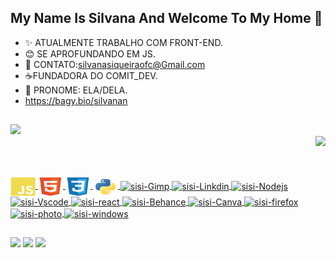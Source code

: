 ##  My Name Is Silvana And Welcome To My Home 🌿
- ✨ ATUALMENTE TRABALHO COM FRONT-END.
- 😊 SE APROFUNDANDO EM JS.
- 📨 CONTATO:silvanasiqueiraofc@Gmail.com
- ☕FUNDADORA DO COMIT_DEV.
- 🍄 PRONOME: ELA/DELA.
- https://bagy.bio/silvanan

 ## 
<div>
  <a href="https://github.com/Sisi-siqueira">
  <img height="180em" src="https://github-readme-stats.vercel.app/api?username=Sisi-siqueira&show_icons=true&theme=dracula&include_all_commits=true&count_private=true"/>
<div align="right" >
     <img  src="https://user-images.githubusercontent.com/83840938/152589066-441ba480-2be0-466a-9f1a-01cf5951fbda.png" width="200px" />
  </div>
  
  ##
<div style="display: inline_block"><br>
 
  <img align="center" alt="sisi-Js" height="30" width="40" src="https://raw.githubusercontent.com/devicons/devicon/master/icons/javascript/javascript-plain.svg">
 <img align="center" alt="sisi-HTML" height="30" width="40" src="https://raw.githubusercontent.com/devicons/devicon/master/icons/html5/html5-original.svg">
  <img align="center" alt="sisi-CSS" height="30" width="40" src="https://raw.githubusercontent.com/devicons/devicon/master/icons/css3/css3-original.svg">
  <img align="center" alt="sisi-Python" height="30" width="40" src="https://raw.githubusercontent.com/devicons/devicon/master/icons/python/python-original.svg">
   <img align="center" alt="sisi-Gimp" height="30" width="40"  src="https://cdn.jsdelivr.net/gh/devicons/devicon/icons/gimp/gimp-original.svg" />
  <img align="center" alt="sisi-Linkdin" height="30" width="40" src="https://cdn.jsdelivr.net/gh/devicons/devicon/icons/linkedin/linkedin-original.svg" />
  <img align="center" alt="sisi-Nodejs" height="30" width="40" src="https://cdn.jsdelivr.net/gh/devicons/devicon/icons/nodejs/nodejs-original.svg" />
  <img align="center" alt="sisi-Vscode" height="30" width="40" src="https://cdn.jsdelivr.net/gh/devicons/devicon/icons/vscode/vscode-original.svg" />
  <img align="center" alt="sisi-react" height="30" width="40" src="https://cdn.jsdelivr.net/gh/devicons/devicon/icons/react/react-original.svg" />
   <img align="center" alt="sisi-Behance" height="30" width="40" src="https://cdn.jsdelivr.net/gh/devicons/devicon/icons/behance/behance-original.svg" />
   <img align="center" alt="sisi-Canva" height="30" width="40" src="https://cdn.jsdelivr.net/gh/devicons/devicon/icons/canva/canva-original.svg" />
   <img align="center" alt="sisi-firefox" height="30" width="40" src="https://cdn.jsdelivr.net/gh/devicons/devicon/icons/firefox/firefox-original.svg" />
   <img align="center" alt="sisi-photo" height="30" width="40"  src="https://cdn.jsdelivr.net/gh/devicons/devicon/icons/photoshop/photoshop-line.svg" />
   <img align="center" alt="sisi-windows" height="30" width="40"  src="https://cdn.jsdelivr.net/gh/devicons/devicon/icons/windows8/windows8-original.svg"/>
              
        
  
 
  
   ##
  
  
  
  <div>
      <a href="https://instagram.com/comit_dev" target="_blank"><img src="https://img.shields.io/badge/-Instagram-%23E4405F?style=for-the-badge&logo=instagram&logoColor=white" target="_blank"></a>
    <a href="https://www.linkedin.com/in/silvana-siqueira-a5130120a" target="_blank"><img src="https://img.shields.io/badge/-LinkedIn-%230077B5?style=for-the-badge&logo=linkedin&logoColor=white" target="_blank"></a> 
   <a href="https://discord.gg/yFanwDDt" target="_blank"><img src="https://img.shields.io/badge/Discord-7289DA?style=for-the-badge&logo=discord&logoColor=white" target="_blank"></a> 
 
 
    

  
 

  


  
 
  
 

